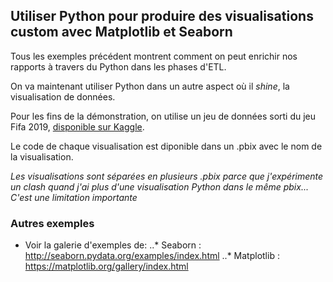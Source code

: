 ## Utiliser Python pour produire des visualisations custom avec Matplotlib et Seaborn

Tous les exemples précédent montrent comment on peut enrichir nos rapports à travers du Python dans les phases d'ETL. 

On va maintenant utiliser Python dans un autre aspect où il _shine_, la visualisation de données. 

Pour les fins de la démonstration, on utilise un jeu de données sorti du jeu Fifa 2019, [disponible sur Kaggle](https://www.kaggle.com/karangadiya/fifa19/version/4).  

Le code de chaque visualisation est diponible dans un .pbix avec le nom de la visualisation.

*Les visualisations sont séparées en plusieurs .pbix parce que j'expérimente un clash quand j'ai plus d'une visualisation Python dans le même pbix... C'est une limitation importante*

### Autres exemples 
* Voir la galerie d'exemples de: 
    ..* Seaborn : http://seaborn.pydata.org/examples/index.html
    ..* Matplotlib : https://matplotlib.org/gallery/index.html 

